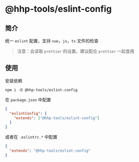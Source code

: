 # @hhp-tools/eslint-config

## 简介

统一 `eslint` 配置，支持 `vue`，`js`，`ts` 文件的检查

> 注意：会读取 `prettier` 的设置，建议配合 `prettier` 一起食用

## 使用

安装依赖

```shell
npm i -D @hhp-tools/eslint-config
```

在 `package.json` 中配置

```json
{
  "eslintConfig": {
    "extends": ["@hhp-tools/eslint-config"]
  }
}
```

或者在 `.eslintrc.*` 中配置

```json
{
  "extends": "@hhp-tools/eslint-config"
}
```
